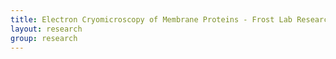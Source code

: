 ```yaml
---
title: Electron Cryomicroscopy of Membrane Proteins - Frost Lab Research
layout: research
group: research
---
```


